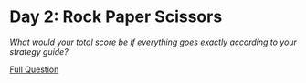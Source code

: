 # Day 2: Rock Paper Scissors

<em>What would your total score be if everything goes exactly according to your strategy guide?</em>

[Full Question](https://adventofcode.com/2022/day/1)

